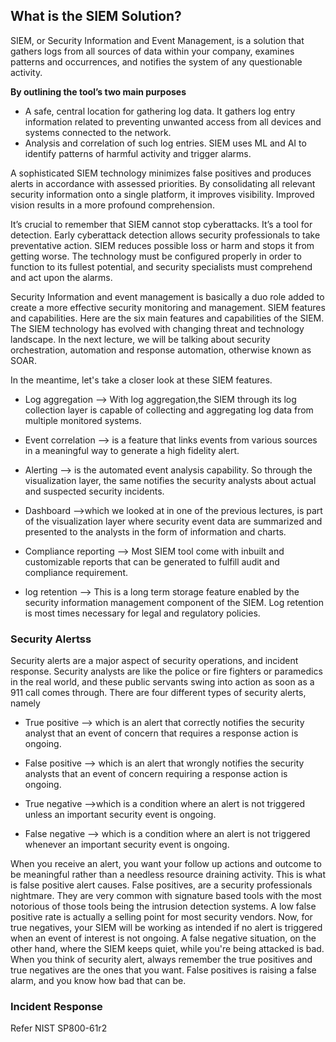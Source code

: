 
## What is the SIEM Solution?

SIEM, or Security Information and Event Management, is a solution that gathers logs from all sources of data within your company, examines patterns and occurrences, and notifies the system of any questionable activity.

**By outlining the tool’s two main purposes**

- A safe, central location for gathering log data. It gathers log entry information related to preventing unwanted access from all devices and systems connected to the network.
- Analysis and correlation of such log entries. SIEM uses ML and AI to identify patterns of harmful activity and trigger alarms.

A sophisticated SIEM technology minimizes false positives and produces alerts in accordance with assessed priorities. By consolidating all relevant security information onto a single platform, it improves visibility. Improved vision results in a more profound comprehension.

It’s crucial to remember that SIEM cannot stop cyberattacks. It’s a tool for detection. Early cyberattack detection allows security professionals to take preventative action. SIEM reduces possible loss or harm and stops it from getting worse. The technology must be configured properly in order to function to its fullest potential, and security specialists must comprehend and act upon the alarms.

Security Information and event management is basically a duo role added to create a more effective security monitoring and management.
SIEM features and capabilities. Here are the six main features and capabilities of the SIEM. The SIEM technology has evolved with changing threat and technology landscape. In the next lecture, we will be talking about security orchestration, automation and response automation, otherwise known as SOAR.

In the meantime, let's take a closer look at these SIEM features.
- Log aggregation --> With log aggregation,the SIEM through its log collection layer is capable of collecting and aggregating log data from multiple monitored systems.

- Event correlation --> is a feature that links events from various sources in a meaningful way to generate a high fidelity alert.
- Alerting -->  is the automated event analysis capability. So through the visualization layer, the same notifies the security analysts about actual and suspected security incidents.

- Dashboard -->which we looked at in one of the previous lectures, is part of the visualization layer where security event data are summarized and presented to the analysts in the form of information and charts.

- Compliance reporting --> Most SIEM tool come with inbuilt and customizable reports that can be generated to fulfill audit and compliance requirement.

- log retention --> This is a long term storage feature enabled by the security information management component of the SIEM. Log retention is most times necessary for legal and regulatory policies.


### Security Alertss

Security alerts are a major aspect of security operations, and incident response. Security analysts are like the police or fire fighters or paramedics in the real world, and these public servants swing into action as soon as a 911 call comes through.
There are four different types of security alerts, namely 
- True positive --> which is an alert that correctly notifies the security analyst that an event of concern that requires a response action is ongoing.

- False positive --> which is an alert that wrongly notifies the security analysts that an event of concern requiring a response action is ongoing.

- True negative -->which is a condition where an alert is not triggered unless an important security event is ongoing.

- False negative --> which is a condition where an alert is not triggered whenever an important security event is ongoing.

When you receive an alert, you want your follow up actions and outcome to be meaningful rather than a needless resource draining activity.
This is what is false positive alert causes. False positives, are a security professionals nightmare. They are very common with signature based tools with the most notorious of those tools being the intrusion detection systems.
A low false positive rate is actually a selling point for most security vendors.
Now, for true negatives, your SIEM will be working as intended if no alert is triggered when an event of interest is not ongoing.
A false negative situation, on the other hand, where the SIEM keeps quiet, while you're being attacked is bad.
When you think of security alert, always remember the true positives and true negatives are the ones that you want. False positives is raising a false alarm, and you know how bad that can be. 

### Incident Response 

Refer NIST SP800-61r2 

